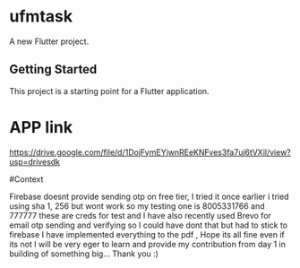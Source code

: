# ufmtask

A new Flutter project.

## Getting Started

This project is a starting point for a Flutter application.

# APP link

https://drive.google.com/file/d/1DojFymEYjwnREeKNFves3fa7uj6tVXil/view?usp=drivesdk

#Context

Firebase doesnt provide sending otp on free tier, I tried it once earlier i tried using sha 1, 256 but wont work so my testing one is 8005331766 and 777777 these are creds for test and I have also recently used Brevo for email otp sending and verifying so I could have dont that but had to stick to firebase I have implemented everything to the pdf , Hope its all fine even if its not I will be very eger to learn and provide my contribution from day 1 in building of something big... Thank you :)
